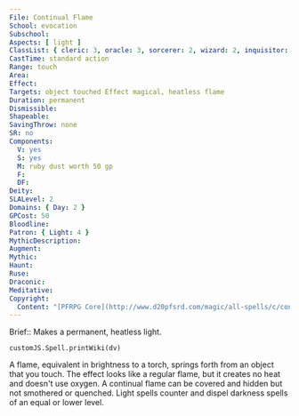 ```yaml
---
File: Continual Flame
School: evocation
Subschool: 
Aspects: [ light ]
ClassList: { cleric: 3, oracle: 3, sorcerer: 2, wizard: 2, inquisitor: 3, occultist: 2, psychic: 3 }
CastTime: standard action
Range: touch
Area: 
Effect: 
Targets: object touched Effect magical, heatless flame
Duration: permanent
Dismissible: 
Shapeable: 
SavingThrow: none
SR: no
Components:
  V: yes
  S: yes
  M: ruby dust worth 50 gp
  F: 
  DF: 
Deity: 
SLALevel: 2
Domains: { Day: 2 }
GPCost: 50
Bloodline: 
Patron: { Light: 4 }
MythicDescription: 
Augment: 
Mythic: 
Haunt: 
Ruse: 
Draconic: 
Meditative: 
Copyright:
  Content: "[PFRPG Core](http://www.d20pfsrd.com/magic/all-spells/c/continual-flame)"
---
```

Brief:: Makes a permanent, heatless light.

```dataviewjs
customJS.Spell.printWiki(dv)
```

A flame, equivalent in brightness to a torch, springs forth from an object that you touch. The effect looks like a regular flame, but it creates no heat and doesn't use oxygen. A continual flame can be covered and hidden but not smothered or quenched. Light spells counter and dispel darkness spells of an equal or lower level.
